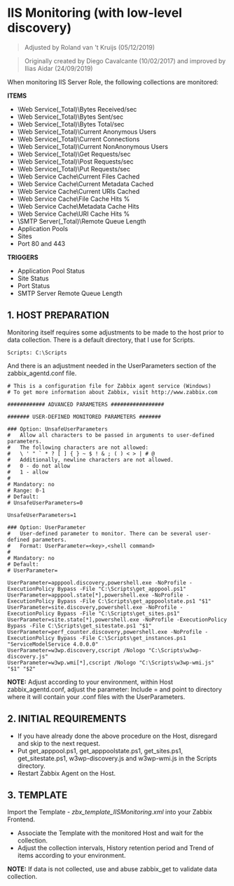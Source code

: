 # IIS Monitoring (with low-level discovery)

> Adjusted by Roland van 't Kruijs (05/12/2019)

> Originally created by Diego Cavalcante (10/02/2017) and improved by Ilias Aidar (24/09/2019)

When monitoring IIS Server Role, the following collections are monitored:

**ITEMS**
* \Web Service(_Total)\Bytes Received/sec
* \Web Service(_Total)\Bytes Sent/sec
* \Web Service(_Total)\Bytes Total/sec
* \Web Service(_Total)\Current Anonymous Users
* \Web Service(_Total)\Current Connections
* \Web Service(_Total)\Current NonAnonymous Users
* \Web Service(_Total)\Get Requests/sec
* \Web Service(_Total)\Post Requests/sec
* \Web Service(_Total)\Put Requests/sec
* \Web Service Cache\Current Files Cached
* \Web Service Cache\Current Metadata Cached
* \Web Service Cache\Current URIs Cached
* \Web Service Cache\File Cache Hits %
* \Web Service Cache\Metadata Cache Hits
* \Web Service Cache\URI Cache Hits %
* \SMTP Server(_Total)\Remote Queue Length
* Application Pools
* Sites
* Port 80 and 443

**TRIGGERS**
* Application Pool Status
* Site Status
* Port Status
* SMTP Server Remote Queue Length

## 1. HOST PREPARATION
Monitoring itself requires some adjustments to be made to the host prior to data collection. There is a default directory, that I use for Scripts.
```
Scripts: C:\Scripts
```
And there is an adjustment needed in the UserParameters section of the zabbix_agentd.conf file.
```
# This is a configuration file for Zabbix agent service (Windows)
# To get more information about Zabbix, visit http://www.zabbix.com

############ ADVANCED PARAMETERS #################

####### USER-DEFINED MONITORED PARAMETERS #######

### Option: UnsafeUserParameters
#	Allow all characters to be passed in arguments to user-defined parameters.
#	The following characters are not allowed:
#	\ ' " ` * ? [ ] { } ~ $ ! & ; ( ) < > | # @
#	Additionally, newline characters are not allowed.
#	0 - do not allow
#	1 - allow
#
# Mandatory: no
# Range: 0-1
# Default:
# UnsafeUserParameters=0

UnsafeUserParameters=1

### Option: UserParameter
#	User-defined parameter to monitor. There can be several user-defined parameters.
#	Format: UserParameter=<key>,<shell command>
#
# Mandatory: no
# Default:
# UserParameter=

UserParameter=apppool.discovery,powershell.exe -NoProfile -ExecutionPolicy Bypass -File "C:\Scripts\get_apppool.ps1"
UserParameter=apppool.state[*],powershell.exe -NoProfile -ExecutionPolicy Bypass -File C:\Scripts\get_apppoolstate.ps1 "$1"
UserParameter=site.discovery,powershell.exe -NoProfile -ExecutionPolicy Bypass -File "C:\Scripts\get_sites.ps1"
UserParameter=site.state[*],powershell.exe -NoProfile -ExecutionPolicy Bypass -File C:\Scripts\get_sitestate.ps1 "$1"
UserParameter=perf_counter.discovery,powershell.exe -NoProfile -ExecutionPolicy Bypass -File C:\Scripts\get_instances.ps1 "ServiceModelService 4.0.0.0"
UserParameter=w3wp.discovery,cscript /Nologo "C:\Scripts\w3wp-discovery.js"
UserParameter=w3wp.wmi[*],cscript /Nologo "C:\Scripts\w3wp-wmi.js" "$1" "$2"
```
**NOTE:** Adjust according to your environment, within Host zabbix_agentd.conf, adjust the parameter: Include = and point to
directory where it will contain your .conf files with the UserParameters.

## 2. INITIAL REQUIREMENTS
* If you have already done the above procedure on the Host, disregard and skip to the next request.
* Put get_apppool.ps1, get_apppoolstate.ps1, get_sites.ps1, get_sitestate.ps1, w3wp-discovery.js and w3wp-wmi.js in the Scripts directory.
* Restart Zabbix Agent on the Host.

## 3. TEMPLATE
Import the Template - *zbx_template_IISMonitoring.xml* into your Zabbix Frontend.
* Associate the Template with the monitored Host and wait for the collection.
* Adjust the collection intervals, History retention period and Trend of items according to your environment.

**NOTE:** If data is not collected, use and abuse zabbix_get to validate data collection.